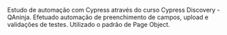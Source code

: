 Estudo de automação com Cypress através do curso Cypress Discovery - QAninja.
Efetuado automação de preenchimento de campos, upload e validações de testes.
Utilizado o padrão de Page Object.